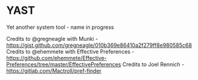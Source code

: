 # YAST
 Yet another system tool - name in progress

Credits to @gregneagle with Munki - https://gist.github.com/gregneagle/010b369e86410a2f279ff8e980585c68
Credits to @ehemmete with Effective Preferences - https://github.com/ehemmete/Effective-Preferences/tree/master/EffectivePreferences
Credits to Joel Rennich - https://gitlab.com/Mactroll/pref-finder
